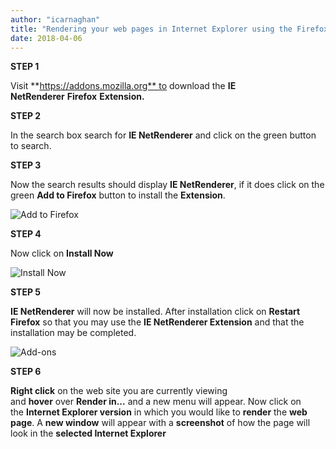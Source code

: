 ```yaml
---
author: "icarnaghan"
title: "Rendering your web pages in Internet Explorer using the Firefox Extension IE NetRenderer"
date: 2018-04-06
---
```


**STEP 1**

Visit **https://addons.mozilla.org** to download the **IE NetRenderer** **Firefox** **Extension.**

**STEP 2**

In the search box search for **IE NetRenderer** and click on the green button to search.

**STEP 3**

Now the search results should display **IE NetRenderer**, if it does click on the green **Add to Firefox** button to install the **Extension**.

![Add to Firefox](images/add%20to%20firefox.png "Add to Firefox")

**STEP 4**

Now click on **Install Now**

![Install Now](images/software%20installation.png "Install Now")

**STEP 5**

**IE NetRenderer** will now be installed. After installation click on **Restart Firefox** so that you may use the **IE NetRenderer Extension** and that the installation may be completed.

![Add-ons](images/add-ons.png "Add-ons")

**STEP 6**

**Right click** on the web site you are currently viewing and **hover** over **Render in...** and a new menu will appear. Now click on the **Internet Explorer version** in which you would like to **render** the **web page**. A **new window** will appear with a **screenshot** of how the page will look in the **selected Internet Explorer**
